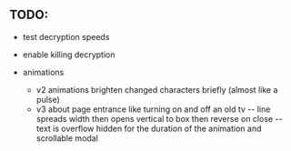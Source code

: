## TODO:
- test decryption speeds
- enable killing decryption

- animations
  - v2 animations brighten changed characters briefly (almost like a pulse)
  - v3 about page entrance like turning on and off an old tv -- line spreads width then opens vertical to box then reverse on close -- text is overflow hidden for the duration of the animation and scrollable modal
